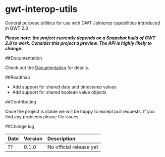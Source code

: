 # gwt-interop-utils
General purpose utilities for use with GWT JsInterop capabilities introduced in GWT 2.8

***Please note: the project currently depends on a Snapshot build of GWT 2.8 to work. Consider this project a preview. The API is highly likely to change.***

##Documentation

Check out the [Documentation](https://github.com/GWTReact/gwt-interop-utils/blob/master/DOCUMENTATION.md) for details.

##Roadmap

* Add support for shared date and timestamp values
* Add support for shared boolean value objects

##Contributing

Once the project is stable we will be happy to except pull requests. If you find any problems please file issues.

##Change log

| Date | Version | Description |
| :---      | :---  | :---  |
| ?? | 0.1.0 | No official release yet   |
